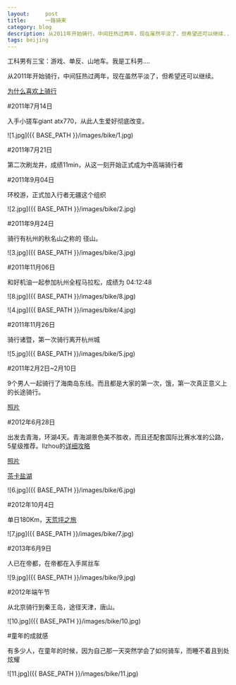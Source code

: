 ```yaml
---
layout:     post
title:      一路骑来
category: blog
description: 从2011年开始骑行，中间狂热过两年，现在虽然平淡了，但希望还可以继续......
tags: beijing
---
```


工科男有三宝：游戏、单反、山地车。我是工科男....

从2011年开始骑行，中间狂热过两年，现在虽然平淡了，但希望还可以继续。

[为什么喜欢上骑行](http://shihongzhi.com/ride)

#2011年7月14日

入手小搓车giant atx770，从此人生爱好彻底改变。


![1.jpg]({{ BASE_PATH }}/images/bike/1.jpg)

#2011年7月21日

第二次刷龙井，成绩11min，从这一刻开始正式成为中高端骑行者

#2011年9月04日

环校游，正式加入行者无疆这个组织

![2.jpg]({{ BASE_PATH }}/images/bike/2.jpg)

#2011年9月24日

骑行有杭州的秋名山之称的 径山。

![3.jpg]({{ BASE_PATH }}/images/bike/3.jpg)

#2011年11月06日

和好机油一起参加杭州全程马拉松，成绩为 04:12:48

![8.jpg]({{ BASE_PATH }}/images/bike/8.jpg)

![4.jpg]({{ BASE_PATH }}/images/bike/4.jpg)

#2011年11月26日

骑行诸暨，第一次骑行离开杭州城

![5.jpg]({{ BASE_PATH }}/images/bike/5.jpg)

#2011年2月2日~2月10日

9个男人一起骑行了海南岛东线。而且都是大家的第一次，饿，第一次真正意义上的长途骑行。

[照片](http://photo.renren.com/photo/222219152/album-570740103#page1)

#2012年6月28日

出发去青海，环湖4天。青海湖景色美不胜收，而且还配套国际比赛水准的公路，5星级推荐。llzhou的[详细攻略](http://user.qzone.qq.com/752031445/blog/1347726928#!app=2&via=QZ.HashRefresh&pos=1347726928)

[照片](http://photo.renren.com/photo/222219152/album-649439616)

[茶卡盐湖](http://v.youku.com/v_show/id_XNDI0ODA0MTI0.html)

![6.jpg]({{ BASE_PATH }}/images/bike/6.jpg)

#2012年10月4日

单日180Km，[天荒坪之旅](http://shihongzhi.com/180km/)

![7.jpg]({{ BASE_PATH }}/images/bike/7.jpg)

#2013年6月9日

人已在帝都，在帝都在入手屌丝车

![9.jpg]({{ BASE_PATH }}/images/bike/9.jpg)

#2012年端午节

从北京骑行到秦王岛，途径天津，唐山。

![10.jpg]({{ BASE_PATH }}/images/bike/10.jpg)

#童年的成就感

有多少人，在童年的时候，因为自己那一天突然学会了如何骑车，而睡不着且到处炫耀

![11.jpg]({{ BASE_PATH }}/images/bike/11.jpg)